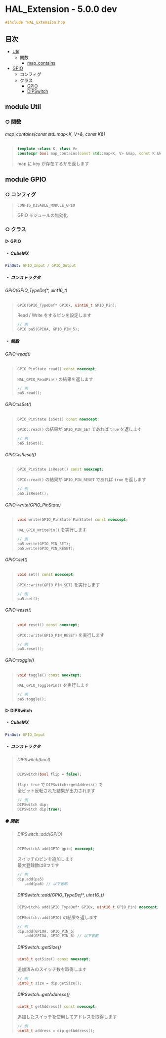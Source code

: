 # HAL_Extension - 5.0.0 dev

```c++
#include "HAL_Extension.hpp
```

## 目次

- [Util](#module-util)
  - 関数
    - [map_contains](#map_containsconst-stdmapk-v-const-k)
- [GPIO](#module-gpio)
  - コンフィグ
  - クラス
    - [GPIO](#-gpio)
    - [DIPSwitch](#-dipswitch)

## module Util

### ○ 関数
###### map_contains(const std::map<K, V>&, const K&)
> ```c++
> template <class K, class V>
> constexpr bool map_contains(const std::map<K, V> &map, const K &key)
> ```
> map に key が存在するかを返します


## module GPIO

### ○ コンフィグ
> ```
> CONFIG_DISABLE_MODULE_GPIO
> ```
> GPIO モジュールの無効化

### ○ クラス

#### ▷ GPIO

##### ・ CubeMX
```yaml
PinOut: GPIO_Input / GPIO_Output
```

##### ・ コンストラクタ
###### GPIO(GPIO_TypeDef*, uint16_t)
> ```c++
> GPIO(GPIO_TypeDef* GPIOx, uint16_t GPIO_Pin);
> ```
> Read / Write をするピンを設定します  
> ```c++
> // 例
> GPIO pa5(GPIOA, GPIO_PIN_5);
> ```

##### ・ 関数
###### GPIO::read()
> ```c++
> GPIO_PinState read() const noexcept;
> ```
> `HAL_GPIO_ReadPin()` の結果を返します  
> ```c++
> // 例
> pa5.read();
> ```

###### GPIO::isSet()
> ```c++
> GPIO_PinState isSet() const noexcept;
> ```
> `GPIO::read()` の結果が `GPIO_PIN_SET` であれば `true` を返します 
> ```c++
> // 例
> pa5.isSet();
> ```

###### GPIO::isReset()
> ```c++
> GPIO_PinState isReset() const noexcept;
> ```
> `GPIO::read()` の結果が `GPIO_PIN_RESET` であれば `true` を返します 
> ```c++
> // 例
> pa5.isReset();
> ```

###### GPIO::write(GPIO_PinState)
> ```c++
> void write(GPIO_PinState PinState) const noexcept;
> ```
> `HAL_GPIO_WritePin()` を実行します  
> ```c++
> // 例
> pa5.write(GPIO_PIN_SET);
> pa5.write(GPIO_PIN_RESET);
> ```

###### GPIO::set()
> ```c++
> void set() const noexcept;
> ```
> `GPIO::write(GPIO_PIN_SET)` を実行します  
> ```c++
> // 例
> pa5.set();
> ```

###### GPIO::reset()
> ```c++
> void reset() const noexcept;
> ```
> `GPIO::write(GPIO_PIN_RESET)` を実行します  
> ```c++
> // 例
> pa5.reset();
> ```

###### GPIO::toggle()
> ```c++
> void toggle() const noexcept;
> ```
> `HAL_GPIO_TogglePin()` を実行します  
> ```c++
> // 例
> pa5.toggle();
> ```

#### ▷ DIPSwitch

##### ・ CubeMX
```yml
PinOut: GPIO_Input
```

##### ・ コンストラクタ
> ###### DIPSwitch(bool)
> ```c++
> DIPSwitch(bool flip = false);
> ```
> `flip: true` で `DIPSwitch::getAddress()` で  
> 全ビット反転された結果が出力されます
> ```c++
> // 例
> DIPSwitch dip;
> DIPSwitch dip(true);
> ```

##### ● 関数
> ###### DIPSwitch::add(GPIO)
> ```c++
> DIPSwitch& add(GPIO gpio) noexcept;
> ```
> スイッチのピンを追加します  
> 最大登録数は8つです  
> ```c++
> // 例
> dip.add(pa5)
>    .add(pa6) // 以下省略
> ```

> ##### DIPSwitch::add(GPIO_TypeDef*, uint16_t)
> ```c++
> DIPSwitch& add(GPIO_TypeDef* GPIOx, uint16_t GPIO_Pin) noexcept;
> ```
> `DIPSwitch::add(GPIO)` の結果を返します  
> ```c++
> // 例
> dip.add(GPIOA, GPIO_PIN_5)
>    .add(GPIOA, GPIO_PIN_6) // 以下省略
> ```

> ##### DIPSwitch::getSize()
> ```c++
> uint8_t getSize() const noexcept;
> ```
> 追加済みのスイッチ数を取得します  
> ```c++
> // 例
> uint8_t size = dip.getSize();
> ```

> ##### DIPSwitch::getAddress()
> ```c++
> uint8_t getAddress() const noexcept;
> ```
> 追加したスイッチを使用してアドレスを取得します  
> ```c++
> // 例
> uint8_t address = dip.getAddress();
> ```